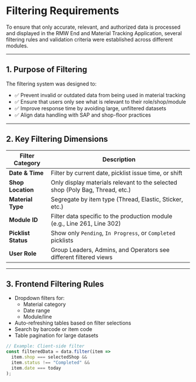 # Filtering Requirements

To ensure that only accurate, relevant, and authorized data is processed and displayed in the RMW End and Material Tracking Application, several filtering rules and validation criteria were established across different modules.

---

## 1. Purpose of Filtering

The filtering system was designed to:

- ✅ Prevent invalid or outdated data from being used in material tracking
- ✅ Ensure that users only see what is relevant to their role/shop/module
- ✅ Improve response time by avoiding large, unfiltered datasets
- ✅ Align data handling with SAP and shop-floor practices

---

## 2. Key Filtering Dimensions

| Filter Category      | Description                                                                 |
|----------------------|-----------------------------------------------------------------------------|
| **Date & Time**      | Filter by current date, picklist issue time, or shift                       |
| **Shop Location**    | Only display materials relevant to the selected shop (Poly Bag, Thread, etc.) |
| **Material Type**    | Segregate by item type (Thread, Elastic, Sticker, etc.)                      |
| **Module ID**        | Filter data specific to the production module (e.g., Line 261, Line 302)     |
| **Picklist Status**  | Show only `Pending`, `In Progress`, or `Completed` picklists                 |
| **User Role**        | Group Leaders, Admins, and Operators see different filtered views            |

---

## 3. Frontend Filtering Rules

- Dropdown filters for:
  - Material category
  - Date range
  - Module/line
- Auto-refreshing tables based on filter selections
- Search by barcode or item code
- Table pagination for large datasets

```js
// Example: Client-side filter
const filteredData = data.filter(item =>
  item.shop === selectedShop &&
  item.status !== "Completed" &&
  item.date === today
);
